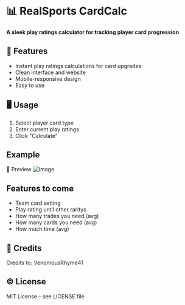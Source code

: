 # 📊 RealSports CardCalc
**A sleek play ratings calculator for tracking player card progression**  


## 🚀 Features
- Instant play ratings calculations for card upgrades
- Clean interface and website
- Mobile-responsive design
- Easy to use


## 🖥️ Usage
1. Select player card type  
2. Enter current play ratings  
3. Click "Calculate"  


## Example
📸 Preview
![image](https://github.com/user-attachments/assets/6a2899ea-33ff-46d1-9588-f1e651926703)

## Features to come
- Team card setting
- Play rating until other raritys
- How many trades you need (avg)
- How many cards you need (avg)
- How much time (avg)


## 🙏 Credits
Credits to: VenomousRhyme41


## ©️ License
MIT License - see LICENSE file
